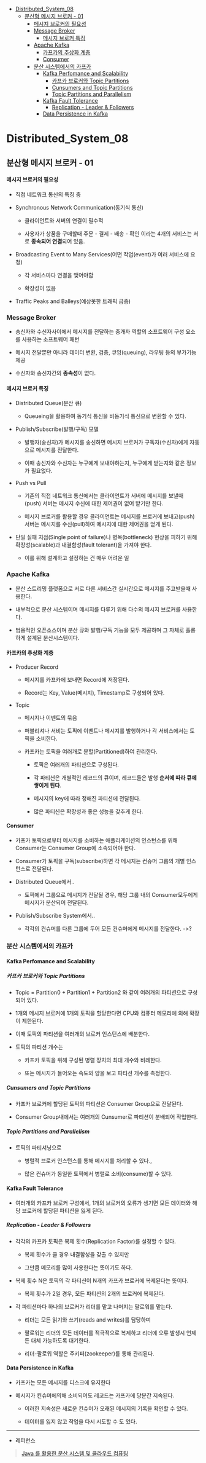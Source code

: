 - [Distributed\_System\_08](#distributed_system_08)
  - [분산형 메시지 브로커 - 01](#분산형-메시지-브로커---01)
      - [메시지 브로커의 필요성](#메시지-브로커의-필요성)
    - [Message Broker](#message-broker)
      - [메시지 브로커 특징](#메시지-브로커-특징)
    - [Apache Kafka](#apache-kafka)
      - [카프카의 추상화 계층](#카프카의-추상화-계층)
      - [Consumer](#consumer)
    - [분산 시스템에서의 카프카](#분산-시스템에서의-카프카)
      - [Kafka Perfomance and Scalability](#kafka-perfomance-and-scalability)
        - [카프카 브로커와 Topic Partitions](#카프카-브로커와-topic-partitions)
        - [Cunsumers and Topic Partitions](#cunsumers-and-topic-partitions)
        - [Topic Partitions and Parallelism](#topic-partitions-and-parallelism)
      - [Kafka Fault Tolerance](#kafka-fault-tolerance)
        - [Replication - Leader \& Followers](#replication---leader--followers)
      - [Data Persistence in Kafka](#data-persistence-in-kafka)


# Distributed_System_08

## 분산형 메시지 브로커 - 01

#### 메시지 브로커의 필요성

- 직접 네트워크 통신의 특징 중

- Synchronous Network Communication(동기식 통신)
  
  - 클라이언트와 서버의 연결이 필수적
  
  - 사용자가 상품을 구매할때 주문 - 결제 - 배송 - 확인 이라는 4개의 서비스는 서로 **종속되어 연결**되어 있음. 

- Broadcasting Event to Many Services(어떤 작업(event)가 여러 서비스에 요청)
  
  - 각 서비스마다 연결을 맺어야함
  
  - 확장성이 없음

- Traffic Peaks and Balleys(예상못한 트래픽 급증)

### Message Broker

- 송신자와 수신자사이에서 메시지를 전달하는 중개자 역할의 소프트웨어 구성 요소를 사용하는 소프트웨어 패턴

- 메시지 전달뿐만 아니라 데이터 변환, 검증, 큐잉(queuing), 라우팅 등의 부가기능 제공

- 수신자와 송신자간의 **종속성**이 없다.

#### 메시지 브로커 특징

- Distributed Queue(분산 큐)
  
  - Queueing을 활용하여 동기식 통신을 비동기식 통신으로 변환할 수 있다.

- Publish/Subscribe(발행/구독) 모델
  
  - 발행자(송신자)가 메시지를 송신하면 메시지 브로커가 구독자(수신자)에게 자동으로 메시지를 전달한다.
  
  - 이때 송신자와 수신자는 누구에게 보내야하는지, 누구에게 받는지와 같은 정보가 필요없다.

- Push vs Pull
  
  - 기존의 직접 네트워크 통신에서는 클라이언트가 서버에 메시지를 보낼때(push) 서버는 메시지 수신에 대한 제어권이 없어 받기만 한다.
  
  - 메시지 브로커를 활용할 경우 클라이언트는 메시지를 브로커에 보내고(push) 서버는 메시지를 수신(pull)하여 메시지에 대한 제어권을 얻게 된다.

- 단일 실패 지점(Single point of failure)나 병목(bottleneck) 현상을 피하기 위해 확장성(scalable)과 내결함성(fault tolerant)을 가져야 한다.
  
  - 이를 위해 설계하고 설정하는 건 매우 어려운 일

### Apache Kafka

- 분산 스트리밍 플랫폼으로 서로 다른 서비스간 실시간으로 메시지를 주고받을때 사용한다.

- 내부적으로 분산 시스템이며 메시지를 다루기 위해 다수의 메시지 브로커를 사용한다.

- 범용적인 오픈소스이며 분산 큐와 발행/구독 기능을 모두 제공하며 그 자체로 훌룡하게 설계된 분산시스템이다.

#### 카프카의 추상화 계층

- Producer Record
  
  - 메시지를 카프카에 보내면 Record에 저장된다.
  
  - Record는 Key, Value(메시지), Timestamp로 구성되어 있다.

- Topic 
  
  - 메시지나 이벤트의 묶음
  
  - 퍼블리셔나 서비는 토픽에 이벤트나 메시지를 발행하거나 각 서비스에서는 토픽을 소비한다.
  
  - 카프카는 토픽을 여러개로 분할(Partitioned)하여 관리한다.
    
    - 토픽은 여러개의 파티션으로 구성된다.
    
    - 각 파티션은 개별적인 레코드의 큐이며, 레코드들은 발행 **순서에 따라 큐에 쌓이게 된다**.
    
    - 메시지의 key에 따라 정해진 파티션에 전달된다.
    
    - 많은 파티션은 확장성과 좋은 성능을 갖추게 한다.

#### Consumer

- 카프카 토픽으로부터 메시지를 소비하는 애플리케이션의 인스턴스를 위해 Consumer는 Consumer Group에 소속되어야 한다.

- Consumer가 토픽을 구독(subscribe)하면 각 메시지는 컨슈머 그룹의 개별 인스턴스로 전달된다.

- Distributed Queue에서..
  
  - 토픽에서 그룹으로 메시지가 전달될 경우, 해당 그룹 내의 Consumer모두에게 메시지가 분산되어 전달된다.

- Publish/Subscribe System에서..
  
  - 각각의 컨슈머를 다른 그룹에 두어 모든 컨슈머에게 메시지를 전달한다. ->?

### 분산 시스템에서의 카프카

#### Kafka Perfomance and Scalability

##### 카프카 브로커와 Topic Partitions

- Topic = Partition0 + Partition1 + Partition2 와 같이 여러개의 파티션으로 구성되어 있다.

- 1개의 메시지 브로커에 1개의 토픽을 할당한다면 CPU와 컴퓨터 메모리에 의해 확장이 제한된다.

- 이때 토픽의 파티션을 여러개의 브로커 인스턴스에 배분한다.

- 토픽의 파티션 개수는 
  
  - 카프카 토픽을 위해 구성된 병렬 장치의 최대 개수와 비례한다.
  
  - 또는 메시지가 들어오는 속도와 양을 보고 파티션 개수를 측정한다.

##### Cunsumers and Topic Partitions

- 카프카 브로커에 할당된 토픽의 파티션은 Consumer Group으로 전달된다.

- Consumer Group내에서는 여러개의 Cunsumer로 파티션이 분배되어 작업한다.

##### Topic Partitions and Parallelism

- 토픽의 파티셔닝으로
  
  - 병렬적 브로커 인스턴스를 통해 메시지를 처리할 수 있다.,
  
  - 많은 컨슈머가 동일한 토픽에서 병렬로 소비(consume)할 수 있다.

#### Kafka Fault Tolerance

- 여러개의 카프카 브로커 구성에서, 1개의 브로커의 오류가 생기면 모든 데이터와 해당 브로커에 할당된 파티션을 잃게 된다.

##### Replication - Leader & Followers

- 각각의 카프카 토픽은 복제 횟수(Replication Factor)를 설정할 수 있다.
  
  - 복제 횟수가 클 경우 내결함성을 갖출 수 있지만
  
  - 그만큼 메모리를 많이 사용한다는 뜻이기도 하다.

- 복제 횟수 N은 토픽의 각 파티션이 N개의 카프카 브로커에 복제된다는 뜻이다.
  
  - 복제 횟수가 2일 경우, 모든 파티션의 2개의 브로커에 복제된다.

- 각 파티션마다 하나의 브로커가 리더를 맡고 나머지는 팔로워를 맡는다.
  
  - 리더는 모든 읽기와 쓰기(reads and writes)를 담당하며
  
  - 팔로워는 리더의 모든 데이터를 적극적으로 복제하고 리더에 오류 발생시 언제든 대체 가능하도록 대기한다.
  
  - 리더-팔로워 역할은 주키퍼(zookeeper)를 통해 관리된다.

#### Data Persistence in Kafka

- 카프카는 모든 메시지를 디스크에 유지한다

- 메시지가 컨슈머에의해 소비되어도 레코드는 카프카에 당분간 지속된다.
  
  - 이러한 지속성은 새로운 컨슈머가 오래된 메시지의 기록을 확인할 수 있다.
  
  - 데이터를 잃지 않고 작업을 다시 시도할 수 도 있다.

---

- 레퍼런스

> [Java 를 활용한 분산 시스템 및 클라우드 컴퓨팅](https://www.udemy.com/course/java-distributed-system/)
